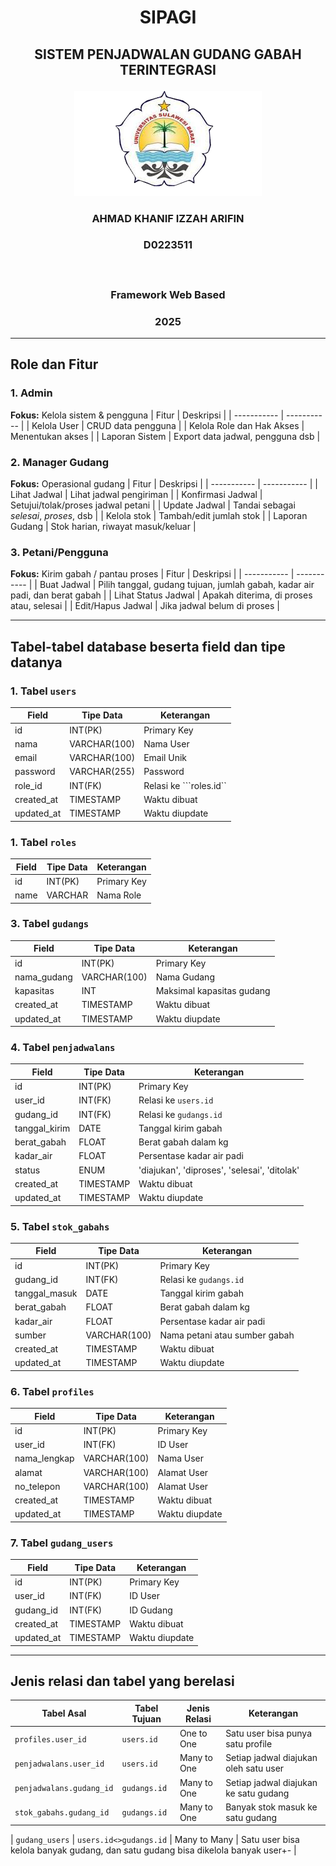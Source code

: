 # <p align="center" style="margin-bottom: 0px;">SIPAGI</p>
## <p align="center" style="margin-top: 0;">SISTEM PENJADWALAN GUDANG GABAH TERINTEGRASI</p>

<p align="center">
  <img src="Logo Unsulbar.png" width="300" alt="Deskripsi gambar" />
</p>

### <p align="center">AHMAD KHANIF IZZAH ARIFIN</p>
### <p align="center">D0223511</p></br>
### <p align="center">Framework Web Based</p>
### <p align="center">2025</p>

---
## Role dan Fitur
### 1. Admin
**Fokus:** Kelola sistem & pengguna
| Fitur | Deskripsi |
| ----------- | ----------- |
| Kelola User | CRUD data pengguna |
| Kelola Role dan Hak Akses | Menentukan akses |
| Laporan Sistem | Export data jadwal, pengguna dsb |

### 2. Manager Gudang
**Fokus:** Operasional gudang
| Fitur | Deskripsi |
| ----------- | ----------- |
| Lihat Jadwal | Lihat jadwal pengiriman |
| Konfirmasi Jadwal | Setujui/tolak/proses jadwal petani |
| Update Jadwal | Tandai sebagai *selesai*, *proses*, dsb |
| Kelola stok | Tambah/edit jumlah stok |
| Laporan Gudang | Stok harian, riwayat masuk/keluar |

### 3. Petani/Pengguna
**Fokus:** Kirim gabah / pantau proses
| Fitur | Deskripsi |
| ----------- | ----------- |
| Buat Jadwal | Pilih tanggal, gudang tujuan, jumlah gabah, kadar air padi, dan berat gabah |
| Lihat Status Jadwal | Apakah diterima, di proses atau, selesai |
| Edit/Hapus Jadwal | Jika jadwal belum di proses |

---
## Tabel-tabel database beserta field dan tipe datanya

### 1. Tabel ```users```
| Field | Tipe Data | Keterangan |
| ----------- | ----------- | ----------- |
| id | INT(PK) | Primary Key |
| nama | VARCHAR(100) | Nama User |
| email | VARCHAR(100) | Email Unik |
| password | VARCHAR(255) | Password |
| role_id | INT(FK) | Relasi ke ```roles.id`` |
| created_at | TIMESTAMP | Waktu dibuat |
| updated_at | TIMESTAMP | Waktu diupdate |

### 1. Tabel ```roles```
| Field | Tipe Data | Keterangan |
| ----------- | ----------- | ----------- |
| id | INT(PK) | Primary Key |
| name | VARCHAR | Nama Role |


### 3. Tabel ```gudangs```
| Field | Tipe Data | Keterangan |
| ----------- | ----------- | ----------- |
| id | INT(PK) | Primary Key |
| nama_gudang | VARCHAR(100) | Nama Gudang |
| kapasitas | INT | Maksimal kapasitas gudang |
| created_at | TIMESTAMP | Waktu dibuat |
| updated_at | TIMESTAMP | Waktu diupdate |

### 4. Tabel ```penjadwalans```
| Field | Tipe Data | Keterangan |
| ----------- | ----------- | ----------- |
| id | INT(PK) | Primary Key |
| user_id | INT(FK) | Relasi ke ```users.id``` |
| gudang_id | INT(FK) | Relasi ke ```gudangs.id``` |
| tanggal_kirim | DATE | Tanggal kirim gabah |
| berat_gabah | FLOAT | Berat gabah dalam kg |
| kadar_air | FLOAT | Persentase kadar air padi |
| status | ENUM | 'diajukan', 'diproses', 'selesai', 'ditolak' |
| created_at | TIMESTAMP | Waktu dibuat |
| updated_at | TIMESTAMP | Waktu diupdate |

### 5. Tabel ```stok_gabahs```
| Field | Tipe Data | Keterangan |
| ----------- | ----------- | ----------- |
| id | INT(PK) | Primary Key |
| gudang_id | INT(FK) | Relasi ke ```gudangs.id``` |
| tanggal_masuk | DATE | Tanggal kirim gabah |
| berat_gabah | FLOAT | Berat gabah dalam kg |
| kadar_air | FLOAT | Persentase kadar air padi |
| sumber | VARCHAR(100) | Nama petani atau sumber gabah |
| created_at | TIMESTAMP | Waktu dibuat |
| updated_at | TIMESTAMP | Waktu diupdate |

### 6. Tabel ```profiles```
| Field | Tipe Data | Keterangan |
| ----------- | ----------- | ----------- |
| id | INT(PK) | Primary Key |
| user_id | INT(FK) | ID User |
| nama_lengkap | VARCHAR(100) | Nama User |
| alamat | VARCHAR(100) | Alamat User |
| no_telepon | VARCHAR(100) | Alamat User |
| created_at | TIMESTAMP | Waktu dibuat |
| updated_at | TIMESTAMP | Waktu diupdate |

### 7. Tabel ```gudang_users```
| Field | Tipe Data | Keterangan |
| ----------- | ----------- | ----------- |
| id | INT(PK) | Primary Key |
| user_id | INT(FK) | ID User |
| gudang_id | INT(FK) | ID Gudang |
| created_at | TIMESTAMP | Waktu dibuat |
| updated_at | TIMESTAMP | Waktu diupdate |

---
## Jenis relasi dan tabel yang berelasi
| Tabel Asal | Tabel Tujuan | Jenis Relasi | Keterangan |
| ----------- | ----------- | ----------- | ----------- |
| ```profiles.user_id``` | ```users.id``` | One to One | Satu user bisa punya satu profile |
| ```penjadwalans.user_id``` | ```users.id``` | Many to One | Setiap jadwal diajukan oleh satu user |
| ```penjadwalans.gudang_id``` | ```gudangs.id``` | Many to One | Setiap jadwal diajukan ke satu gudang |
| ```stok_gabahs.gudang_id``` | ```gudangs.id``` | Many to One | Banyak stok masuk ke satu gudang |

| ```gudang_users``` | ```users.id<>gudangs.id``` | Many to Many | Satu user bisa kelola banyak gudang, dan satu gudang bisa dikelola banyak user+- |